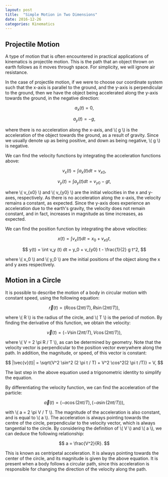 ```yaml
---
layout: post
title:  "Simple Motion in Two Dimensions"
date: 2016-12-26
categories: Kinematics
---
```


## Projectile Motion

A type of motion that is often encountered in practical applications of kinematics is projectile motion. This is the path that an object thrown on earth follows as it moves through space. For simplicity, we will ignore air resistance.

In the case of projectile motion, if we were to choose our coordinate system such that the x-axis is parallel to the ground, and the y-axis is perpendicular to the ground, then we have the object being accelerated along the y-axis towards the ground, in the negative direction:

$$
  a_x (t) = 0,
$$

$$
  a_y (t) = -g,
$$

where there is no acceleration along the x-axis, and \\( g \\) is the acceleration of the object towards the ground, as a result of gravity. Since we usually denote up as being positive, and down as being negative, \\( g \\) is negative.

We can find the velocity functions by integrating the acceleration functions above:

$$
  v_x (t) = \int a_x (t) dt = v_{x0},
$$

$$
  v_y (t) = \int a_y (t) dt = v_{y0} - g t,
$$

where \\( v_{x0} \\) and \\( v_{y0} \\) are the initial velocities in the x and y-axes, respectively. As there is no acceleration along the x-axis, the velocity remains a constant, as expected. Since the y-axis does experience an acceleration due to the earth's gravity, the velocity does not remain constant, and in fact, increases in magnitude as time increases, as expected.

We can find the position function by integrating the above velocities:

$$
  x(t) = \int v_x (t) dt = x_0 + v_{x0} t,
$$

$$
  y(t) = \int v_y (t) dt = y_0 + v_{y0} t - \frac{1}{2} g t^2,
$$

where \\( x_0 \\) and \\( y_0 \\) are the initial positions of the object along the x and y axes respectively.


## Motion in a Circle

It is possible to describe the motion of a body in circular motion with constant speed, using the following equation:

$$
  \vec{r}(t) = ( R \cos(2 \pi t / T), R \sin (2 \pi t / T) ),
$$

where \\( R \\) is the radius of the circle, and \\( T \\) is the period of motion. By finding the derivative of this function, we obtain the velocity:

$$
  \vec{v}(t) = ( -V \sin(2 \pi t/ T), V \cos(2 \pi t / T) ),
$$

where \\( V = 2 \pi R / T \\), as can be determined by geometry. Note that the velocity vector is perpendicular to the position vector everywhere along the path. In addition, the magnitude, or speed, of this vector is constant:

$$
  |\vec{v}(t)| = \sqrt{V^2 \sin^2 (2 \pi t / T) + V^2 \cos^2(2 \pi t /T)} = V,
$$

The last step in the above equation used a trigonometric identity to simplify the equation.

By differentiating the velocity function, we can find the acceleration of the particle:

$$
  \vec{a}(t) = ( -a \cos(2 \pi t / T ), (-a \sin(2 \pi t / T)) ),
$$

with \\( a = 2 \pi V / T \\). The magnitude of the acceleration is also constant, and is equal to \\( a \\). The acceleration is always pointing towards the centre of the circle, perpendicular to the velocity vector, which is always tangential to the circle. By considering the definition of \\( V \\) and \\( a \\), we can deduce the following relationship:

$$
  a = \frac{V^2}{R}.
$$

This is known as centripetal acceleration. It is always pointing towards the center of the circle, and its magnitude is given by the above equation. It is present when a body follows a circular path, since this acceleration is responsible for changing the direction of the velocity along the path.
